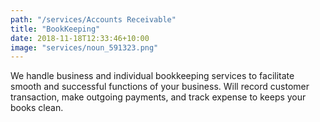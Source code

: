 ```yaml
---
path: "/services/Accounts Receivable"
title: "BookKeeping"
date: 2018-11-18T12:33:46+10:00
image: "services/noun_591323.png"
---
```


We handle business and individual bookkeeping services to facilitate smooth and successful functions of your business. Will record customer transaction, make outgoing payments, and track expense to keeps your books clean.
